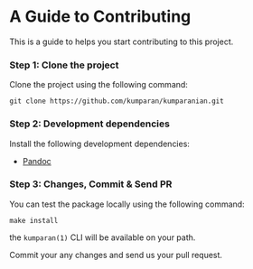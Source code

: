 # A Guide to Contributing
This is a guide to helps you start contributing to this project.


### Step 1: Clone the project
Clone the project using the following command:

    git clone https://github.com/kumparan/kumparanian.git


### Step 2: Development dependencies
Install the following development dependencies:

- [Pandoc](https://github.com/jgm/pandoc/blob/master/INSTALL.md)


### Step 3: Changes, Commit & Send PR
You can test the package locally using the following command:

    make install

the `kumparan(1)` CLI will be available on your path.

Commit your any changes and send us your pull request.

